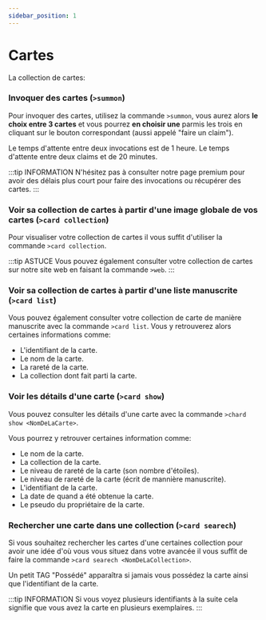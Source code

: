 ```yaml
---
sidebar_position: 1
---
```


# Cartes

La collection de cartes:

### Invoquer des cartes (`>summon`)
Pour invoquer des cartes, utilisez la commande `>summon`, vous aurez alors **le choix entre 3 cartes** et vous pourrez **en choisir une** parmis les trois en cliquant sur le bouton correspondant (aussi appelé "faire un claim").

Le temps d'attente entre deux invocations est de 1 heure.
Le temps d'attente entre deux claims et de 20 minutes.

:::tip INFORMATION
N'hésitez pas à consulter notre page premium pour avoir des délais plus court pour faire des invocations ou récupérer des cartes.
:::

### Voir sa collection de cartes à partir d'une image globale de vos cartes (`>card collection`)
Pour visualiser votre collection de cartes il vous suffit d'utiliser la commande `>card collection`.

:::tip ASTUCE
Vous pouvez également consulter votre collection de cartes sur notre site web en faisant la commande `>web`.
:::

### Voir sa collection de cartes à partir d'une liste manuscrite (`>card list`)
Vous pouvez également consulter votre collection de carte de manière manuscrite avec la commande `>card list`.
Vous y retrouverez alors certaines informations comme:
- L'identifiant de la carte.
- Le nom de la carte.
- La rareté de la carte.
- La collection dont fait parti la carte.

### Voir les détails d'une carte (`>card show`)
Vous pouvez consulter les détails d'une carte avec la commande `>chard show <NomDeLaCarte>`.

Vous pourrez y retrouver certaines information comme:
- Le nom de la carte.
- La collection de la carte.
- Le niveau de rareté de la carte (son nombre d'étoiles).
- Le niveau de rareté de la carte (écrit de mannière manuscrite).
- L'identifiant de la carte.
- La date de quand a été obtenue la carte.
- Le pseudo du propriétaire de la carte.

### Rechercher une carte dans une collection (`>card searech`)
Si vous souhaitez rechercher les cartes d'une certaines collection pour avoir une idée d'où vous vous situez dans votre avancée il vous suffit de faire la commande `>card searech <NomDeLaCollection>`.

Un petit TAG "Possédé" apparaîtra si jamais vous possédez la carte ainsi que l'identifiant de la carte.

:::tip INFORMATION
Si vous voyez plusieurs identifiants à la suite cela signifie que vous avez la carte en plusieurs exemplaires.
:::